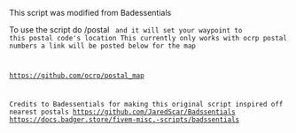 This script was modified from Badessentials 

To use the script do /postal <code> and it will set your waypoint to this postal code's location
This currently only works with ocrp postal numbers a link will be posted below for the map

https://github.com/ocrp/postal_map


Credits to Badessentials for making this original script inspired off nearest postals
https://github.com/JaredScar/Badssentials
https://docs.badger.store/fivem-misc.-scripts/badssentials
